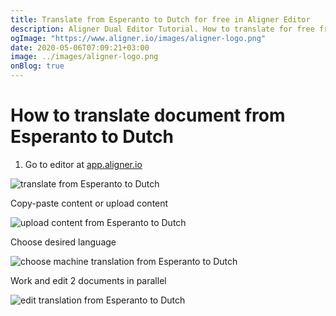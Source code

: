 ```yaml
---
title: Translate from Esperanto to Dutch for free in Aligner Editor
description: Aligner Dual Editor Tutorial. How to translate for free from Esperanto to Dutch. Aligner is multilingual document management platform. 
ogImage: "https://www.aligner.io/images/aligner-logo.png"
date: 2020-05-06T07:09:21+03:00
image: ../images/aligner-logo.png
onBlog: true
---
```


# How to translate document from Esperanto to Dutch

1. Go to editor at [app.aligner.io](https://app.aligner.io "Aligner App web page")

![translate from Esperanto to Dutch](../aligner-blank-editor.png "translate from Esperanto to Dutch")

Copy-paste content or upload content

![upload content from Esperanto to Dutch](../aligner-uploaded-document.png "upload content from Esperanto to Dutch")

Choose desired language

![choose machine translation from Esperanto to Dutch](../aligner-language-dropdown.png "choose machine translation from Esperanto to Dutch")

Work and edit 2 documents in parallel

![edit translation from Esperanto to Dutch](../aligner-double-sitded-editor.png "edit translation from Esperanto to Dutch")

